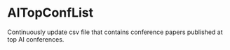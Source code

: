 # AITopConfList
Continuously update csv file that contains conference papers published at top AI conferences.
